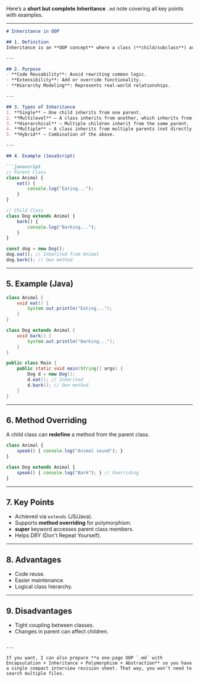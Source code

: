 Here’s a **short but complete** **Inheritance** `.md` note covering all key points with examples.

---

````markdown
# Inheritance in OOP

## 1. Definition
Inheritance is an **OOP concept** where a class (**child/subclass**) acquires properties and behaviors from another class (**parent/superclass**).

---

## 2. Purpose
- **Code Reusability**: Avoid rewriting common logic.
- **Extensibility**: Add or override functionality.
- **Hierarchy Modeling**: Represents real-world relationships.

---

## 3. Types of Inheritance
1. **Single** – One child inherits from one parent.
2. **Multilevel** – A class inherits from another, which inherits from another.
3. **Hierarchical** – Multiple children inherit from the same parent.
4. **Multiple** – A class inherits from multiple parents (not directly in Java, possible via interfaces).
5. **Hybrid** – Combination of the above.

---

## 4. Example (JavaScript)

```javascript
// Parent Class
class Animal {
    eat() {
        console.log("Eating...");
    }
}

// Child Class
class Dog extends Animal {
    bark() {
        console.log("Barking...");
    }
}

const dog = new Dog();
dog.eat(); // Inherited from Animal
dog.bark(); // Own method
````

---

## 5. Example (Java)

```java
class Animal {
    void eat() {
        System.out.println("Eating...");
    }
}

class Dog extends Animal {
    void bark() {
        System.out.println("Barking...");
    }
}

public class Main {
    public static void main(String[] args) {
        Dog d = new Dog();
        d.eat(); // Inherited
        d.bark(); // Own method
    }
}
```

---

## 6. Method Overriding

A child class can **redefine** a method from the parent class.

```javascript
class Animal {
    speak() { console.log("Animal sound"); }
}

class Dog extends Animal {
    speak() { console.log("Bark"); } // Overriding
}
```

---

## 7. Key Points

* Achieved via `extends` (JS/Java).
* Supports **method overriding** for polymorphism.
* **super** keyword accesses parent class members.
* Helps DRY (Don't Repeat Yourself).

---

## 8. Advantages

* Code reuse.
* Easier maintenance.
* Logical class hierarchy.

---

## 9. Disadvantages

* Tight coupling between classes.
* Changes in parent can affect children.

```

---

If you want, I can also prepare **a one-page OOP `.md` with Encapsulation + Inheritance + Polymorphism + Abstraction** so you have a single compact interview revision sheet. That way, you won’t need to search multiple files.
```
